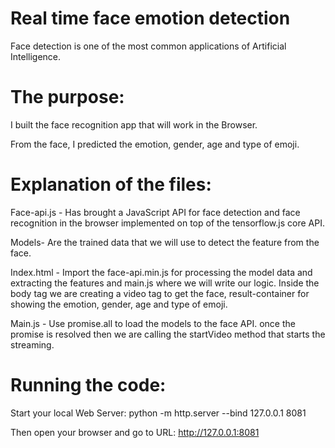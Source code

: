 # Real time face emotion detection

Face detection is one of the most common applications of Artificial Intelligence.

# The purpose:
I built the face recognition app that will work in the Browser. 

From the face, I predicted the emotion, gender, age and type of emoji.

# Explanation of the files:
Face-api.js - Has brought a JavaScript API for face detection and face recognition in the browser implemented on top of the tensorflow.js core API.

Models- Are the trained data that we will use to detect the feature from the face.

Index.html - Import the face-api.min.js for processing the model data and extracting the features and main.js where we will write our logic.
Inside the body tag we are creating a video tag to get the face, result-container for showing the emotion, gender, age and type of emoji.

Main.js - Use promise.all to load the models to the face API. once the promise is resolved then we are calling the startVideo method that starts the streaming.

# Running the code:
Start your local Web Server: python -m http.server --bind 127.0.0.1 8081

Then open your browser and go to URL: http://127.0.0.1:8081

